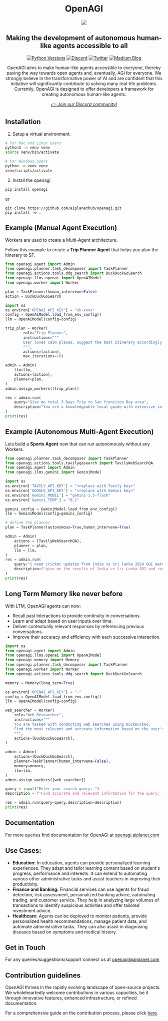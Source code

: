 <div align="center">
<h1 align="center">OpenAGI </h1>
<img src="https://github.com/aiplanethub/openagi/blob/dev/assets/openagi.png">
<h2 align="center">Making the development of autonomous human-like agents accessible to all</h2>

<a href="https://img.shields.io/badge/Python-3.9%20%7C%203.10%20%7C%203.11-3776AB.svg?style=flat&logo=python&logoColor=white"><img src="https://img.shields.io/badge/Python-3.9%20%7C%203.10%20%7C%203.11-3776AB.svg?style=flat&logo=python&logoColor=white" alt="Python Versions"></a>
<a href="https://discord.gg/4aWV7He2QU"><img src="https://dcbadge.vercel.app/api/server/4aWV7He2QU?style=flat" alt="Discord" /></a>
<a href="https://twitter.com/aiplanethub"><img src="https://img.shields.io/twitter/follow/aiplanethub" alt="Twitter" /></a>
<a href="https://medium.aiplanet.com"><img src="https://img.shields.io/badge/Medium-Blog-black?style=flat&logo=medium" alt="Medium Blog" /></a>

<p>OpenAGI aims to make human-like agents accessible to everyone, thereby paving the way towards open agents and, eventually, AGI for everyone. We strongly believe in the transformative power of AI and are confident that this initiative will significantly contribute to solving many real-life problems. Currently, OpenAGI is designed to offer developers a framework for creating autonomous human-like agents.</p>
<i><a href="https://discord.gg/4aWV7He2QU">👉 Join our Discord community!</a></i>
</div>

## Installation

1. Setup a virtual environment.

```bash
# For Mac and Linux users
python3 -m venv venv
source venv/bin/activate

# For Windows users
python -m venv venv
venv/scripts/activate
```

2. Install the openagi

```bash
pip install openagi
```

or 
```
git clone https://github.com/aiplanethub/openagi.git
pip install -e .
```

## Example (Manual Agent Execution)

Workers are used to create a Multi-Agent architecture.

Follow this example to create a **Trip Planner Agent** that helps you plan the itinerary to SF. 

```py
from openagi.agent import Admin
from openagi.planner.task_decomposer import TaskPlanner
from openagi.actions.tools.ddg_search import DuckDuckGoSearch
from openagi.llms.openai import OpenAIModel
from openagi.worker import Worker

plan = TaskPlanner(human_intervene=False)
action = DuckDuckGoSearch

import os
os.environ['OPENAI_API_KEY'] = "sk-xxxx"
config = OpenAIModel.load_from_env_config()
llm = OpenAIModel(config=config)

trip_plan = Worker(
        role="Trip Planner",
        instructions="""
        User loves calm places, suggest the best itinerary accordingly.
        """,
        actions=[action],
        max_iterations=10)

admin = Admin(
    llm=llm,
    actions=[action],
    planner=plan,
)
admin.assign_workers([trip_plan])

res = admin.run(
    query="Give me total 3 Days Trip to San francisco Bay area",
    description="You are a knowledgeable local guide with extensive information about the city, it's attractions and customs",
)
print(res)
```

## Example (Autonomous Multi-Agent Execution)

Lets build a **Sports Agent** now that can run autonomously without any Workers.

```py
from openagi.planner.task_decomposer import TaskPlanner
from openagi.actions.tools.tavilyqasearch import TavilyWebSearchQA
from openagi.agent import Admin
from openagi.llms.gemini import GeminiModel

import os
os.environ['TAVILY_API_KEY'] = "<replace with Tavily key>"
os.environ['GOOGLE_API_KEY'] = "<replace with Gemini key>"
os.environ['Gemini_MODEL'] = "gemini-1.5-flash"
os.environ['Gemini_TEMP'] = "0.1"

gemini_config = GeminiModel.load_from_env_config()
llm = GeminiModel(config=gemini_config)

# define the planner
plan = TaskPlanner(autonomous=True,human_intervene=True)

admin = Admin(
    actions = [TavilyWebSearchQA],
    planner = plan,
    llm = llm,
)
res = admin.run(
    query="I need cricket updates from India vs Sri lanka 2024 ODI match in Sri Lanka",
    description=f"give me the results of India vs Sri Lanka ODI and respective Man of the Match",
)
print(res)
``` 

## Long Term Memory like never before

With LTM, OpenAGI agents can now:

- Recall past interactions to provide continuity in conversations.
- Learn and adapt based on user inputs over time.
- Deliver contextually relevant responses by referencing previous conversations.
- Improve their accuracy and efficiency with each successive interaction.

```py
import os
from openagi.agent import Admin
from openagi.llms.openai import OpenAIModel
from openagi.memory import Memory
from openagi.planner.task_decomposer import TaskPlanner
from openagi.worker import Worker
from openagi.actions.tools.ddg_search import DuckDuckGoSearch

memory = Memory(long_term=True)

os.environ['OPENAI_API_KEY'] = "-"
config = OpenAIModel.load_from_env_config()
llm = OpenAIModel(config=config)

web_searcher = Worker(
    role="Web Researcher",
    instructions="""
    You are tasked with conducting web searches using DuckDuckGo.
    Find the most relevant and accurate information based on the user's query.
    """,
    actions=[DuckDuckGoSearch], 
)

admin = Admin(
    actions=[DuckDuckGoSearch],
    planner=TaskPlanner(human_intervene=False),
    memory=memory,
    llm=llm,
)
admin.assign_workers([web_searcher])

query = input("Enter your search query: ")
description = f"Find accurate and relevant information for the query: {query}"

res = admin.run(query=query,description=description)
print(res)
```

## Documentation

For more queries find documentation for OpenAGI at [openagi.aiplanet.com](https://openagi.aiplanet.com/)

## Use Cases:

- **Education:** In education, agents can provide personalized learning experiences. They adapt and tailor learning content based on student's progress, performance and interests. It can extend to automating various other administrative tasks and assist teachers in improving their productivity.
- **Finance and Banking:** Financial services can use agents for fraud detection, risk assessment, personalized banking advice, automating trading, and customer service. They help in analyzing large volumes of transactions to identify suspicious activities and offer tailored investment advice.
- **Healthcare:** Agents can be deployed to monitor patients, provide personalized health recommendations, manage patient data, and automate administrative tasks. They can also assist in diagnosing diseases based on symptoms and medical history.

## Get in Touch

For any queries/suggestions/support connect us at [openagi@aiplanet.com](mailto:openagi@aiplanet.com)

## Contribution guidelines

OpenAGI thrives in the rapidly evolving landscape of open-source projects. We wholeheartedly welcome contributions in various capacities, be it through innovative features, enhanced infrastructure, or refined documentation.

For a comprehensive guide on the contribution process, please click [here](https://github.com/aiplanethub/openagi/blob/main/CONTRIBUTING.md).
